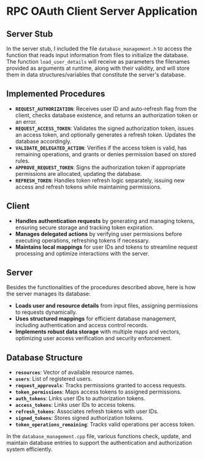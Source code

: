 # RPC OAuth Client Server Application 

## Server Stub

In the server stub, I included the file `database_management.h` to access the function that reads input information from files to initialize the database. The function `load_user_details` will receive as parameters the filenames provided as arguments at runtime, along with their validity, and will store them in data structures/variables that constitute the server's database.

## Implemented Procedures

- **`REQUEST_AUTHORIZATION`**: Receives user ID and auto-refresh flag from the client, checks database existence, and returns an authorization token or an error.
- **`REQUEST_ACCESS_TOKEN`**: Validates the signed authorization token, issues an access token, and optionally generates a refresh token. Updates the database accordingly.
- **`VALIDATE_DELEGATED_ACTION`**: Verifies if the access token is valid, has remaining operations, and grants or denies permission based on stored rules.
- **`APPROVE_REQUEST_TOKEN`**: Signs the authorization token if appropriate permissions are allocated, updating the database.
- **`REFRESH_TOKEN`**: Handles token refresh logic separately, issuing new access and refresh tokens while maintaining permissions.

## Client

- **Handles authentication requests** by generating and managing tokens, ensuring secure storage and tracking token expiration.
- **Manages delegated actions** by verifying user permissions before executing operations, refreshing tokens if necessary.
- **Maintains local mappings** for user IDs and tokens to streamline request processing and optimize interactions with the server.

## Server

Besides the functionalities of the procedures described above, here is how the server manages its database:

- **Loads user and resource details** from input files, assigning permissions to requests dynamically.
- **Uses structured mappings** for efficient database management, including authentication and access control records.
- **Implements robust data storage** with multiple maps and vectors, optimizing user access verification and security enforcement.

## Database Structure

- **`resources`**: Vector of available resource names.
- **`users`**: List of registered users.
- **`request_approvals`**: Tracks permissions granted to access requests.
- **`token_permissions`**: Maps access tokens to assigned permissions.
- **`auth_tokens`**: Links user IDs to authorization tokens.
- **`access_tokens`**: Links user IDs to access tokens.
- **`refresh_tokens`**: Associates refresh tokens with user IDs.
- **`signed_tokens`**: Stores signed authorization tokens.
- **`token_operations_remaining`**: Tracks valid operations per access token.

In the `database_management.cpp` file, various functions check, update, and maintain database entries to support the authentication and authorization system efficiently.


